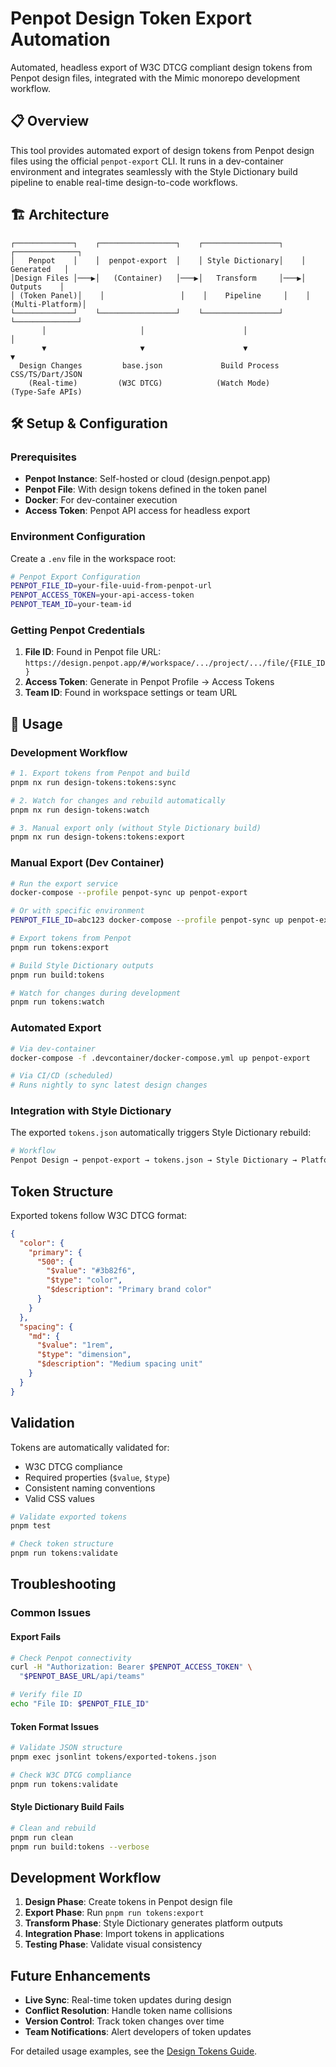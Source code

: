 # Penpot Design Token Export Automation

Automated, headless export of W3C DTCG compliant design tokens from Penpot design files,
integrated with the Mimic monorepo development workflow.

## 📋 Overview

This tool provides automated export of design tokens from Penpot design files using the official
`penpot-export` CLI. It runs in a dev-container environment and integrates seamlessly with the
Style Dictionary build pipeline to enable real-time design-to-code workflows.

## 🏗️ Architecture

```text
┌─────────────┐    ┌─────────────────┐    ┌─────────────────┐    ┌──────────────┐
│   Penpot    │    │  penpot-export  │    │ Style Dictionary│    │  Generated   │
│Design Files │───▶│   (Container)   │───▶│   Transform     │───▶│   Outputs    │
│ (Token Panel)│    │                 │    │    Pipeline     │    │ (Multi-Platform)│
└─────────────┘    └─────────────────┘    └─────────────────┘    └──────────────┘
       │                     │                      │                     │
       ▼                     ▼                      ▼                     ▼
  Design Changes         base.json             Build Process       CSS/TS/Dart/JSON
    (Real-time)         (W3C DTCG)            (Watch Mode)       (Type-Safe APIs)
```

## 🛠️ Setup & Configuration

### Prerequisites

- **Penpot Instance**: Self-hosted or cloud (design.penpot.app)
- **Penpot File**: With design tokens defined in the token panel
- **Docker**: For dev-container execution
- **Access Token**: Penpot API access for headless export

### Environment Configuration

Create a `.env` file in the workspace root:

```bash
# Penpot Export Configuration
PENPOT_FILE_ID=your-file-uuid-from-penpot-url
PENPOT_ACCESS_TOKEN=your-api-access-token
PENPOT_TEAM_ID=your-team-id
```

### Getting Penpot Credentials

1. **File ID**: Found in Penpot file URL: `https://design.penpot.app/#/workspace/.../project/.../file/{FILE_ID}`
2. **Access Token**: Generate in Penpot Profile → Access Tokens
3. **Team ID**: Found in workspace settings or team URL

## 🚀 Usage

### Development Workflow

```bash
# 1. Export tokens from Penpot and build
pnpm nx run design-tokens:tokens:sync

# 2. Watch for changes and rebuild automatically
pnpm nx run design-tokens:watch

# 3. Manual export only (without Style Dictionary build)
pnpm nx run design-tokens:tokens:export
```

### Manual Export (Dev Container)

```bash
# Run the export service
docker-compose --profile penpot-sync up penpot-export

# Or with specific environment
PENPOT_FILE_ID=abc123 docker-compose --profile penpot-sync up penpot-export
```

```bash
# Export tokens from Penpot
pnpm run tokens:export

# Build Style Dictionary outputs
pnpm run build:tokens

# Watch for changes during development
pnpm run tokens:watch
```

### Automated Export

```bash
# Via dev-container
docker-compose -f .devcontainer/docker-compose.yml up penpot-export

# Via CI/CD (scheduled)
# Runs nightly to sync latest design changes
```

### Integration with Style Dictionary

The exported `tokens.json` automatically triggers Style Dictionary rebuild:

```bash
# Workflow
Penpot Design → penpot-export → tokens.json → Style Dictionary → Platform Outputs
```

## Token Structure

Exported tokens follow W3C DTCG format:

```json
{
  "color": {
    "primary": {
      "500": {
        "$value": "#3b82f6",
        "$type": "color",
        "$description": "Primary brand color"
      }
    }
  },
  "spacing": {
    "md": {
      "$value": "1rem",
      "$type": "dimension",
      "$description": "Medium spacing unit"
    }
  }
}
```

## Validation

Tokens are automatically validated for:

- W3C DTCG compliance
- Required properties (`$value`, `$type`)
- Consistent naming conventions
- Valid CSS values

```bash
# Validate exported tokens
pnpm test

# Check token structure
pnpm run tokens:validate
```

## Troubleshooting

### Common Issues

#### Export Fails

```bash
# Check Penpot connectivity
curl -H "Authorization: Bearer $PENPOT_ACCESS_TOKEN" \
  "$PENPOT_BASE_URL/api/teams"

# Verify file ID
echo "File ID: $PENPOT_FILE_ID"
```

#### Token Format Issues

```bash
# Validate JSON structure
pnpm exec jsonlint tokens/exported-tokens.json

# Check W3C DTCG compliance
pnpm run tokens:validate
```

#### Style Dictionary Build Fails

```bash
# Clean and rebuild
pnpm run clean
pnpm run build:tokens --verbose
```

## Development Workflow

1. **Design Phase**: Create tokens in Penpot design file
2. **Export Phase**: Run `pnpm run tokens:export`
3. **Transform Phase**: Style Dictionary generates platform outputs
4. **Integration Phase**: Import tokens in applications
5. **Testing Phase**: Validate visual consistency

## Future Enhancements

- **Live Sync**: Real-time token updates during design
- **Conflict Resolution**: Handle token name collisions
- **Version Control**: Track token changes over time
- **Team Notifications**: Alert developers of token updates

For detailed usage examples, see the [Design Tokens Guide](../../docs/DESIGN_TOKENS.md).
